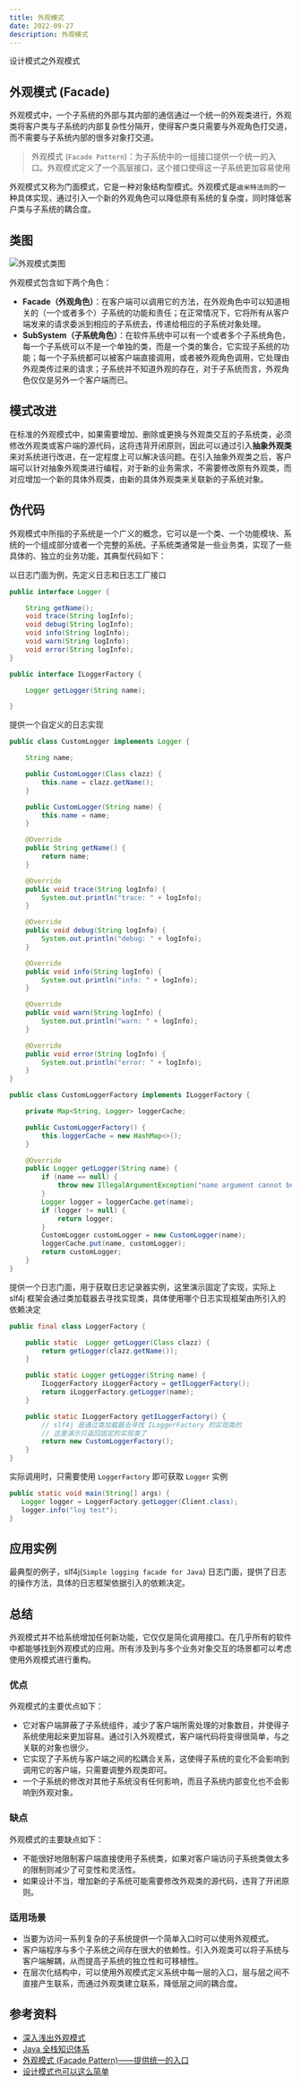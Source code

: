```yaml
---
title: 外观模式
date: 2022-09-27
description: 外观模式
---
```


设计模式之外观模式
<!-- more -->

## 外观模式 (Facade) 

外观模式中，一个子系统的外部与其内部的通信通过一个统一的外观类进行，外观类将客户类与子系统的内部复杂性分隔开，使得客户类只需要与外观角色打交道，而不需要与子系统内部的很多对象打交道。

> 外观模式 (`Facade Pattern`)：为子系统中的一组接口提供一个统一的入口。外观模式定义了一个高层接口，这个接口使得这一子系统更加容易使用

外观模式又称为门面模式，它是一种对象结构型模式。外观模式是`迪米特法则`的一种具体实现，通过引入一个新的外观角色可以降低原有系统的复杂度，同时降低客户类与子系统的耦合度。

## 类图

![外观模式类图](https://cdn.jsdelivr.net/gh/AlexChen68/OSS@master/blog/advance/facade_pattern.png)

外观模式包含如下两个角色：

- **Facade（外观角色）**：在客户端可以调用它的方法，在外观角色中可以知道相关的（一个或者多个）子系统的功能和责任；在正常情况下，它将所有从客户端发来的请求委派到相应的子系统去，传递给相应的子系统对象处理。
- **SubSystem（子系统角色）**：在软件系统中可以有一个或者多个子系统角色，每一个子系统可以不是一个单独的类，而是一个类的集合，它实现子系统的功能；每一个子系统都可以被客户端直接调用，或者被外观角色调用，它处理由外观类传过来的请求；子系统并不知道外观的存在，对于子系统而言，外观角色仅仅是另外一个客户端而已。

## 模式改进

在标准的外观模式中，如果需要增加、删除或更换与外观类交互的子系统类，必须修改外观类或客户端的源代码，这将违背开闭原则，因此可以通过引入**抽象外观类**来对系统进行改进，在一定程度上可以解决该问题。在引入抽象外观类之后，客户端可以针对抽象外观类进行编程，对于新的业务需求，不需要修改原有外观类，而对应增加一个新的具体外观类，由新的具体外观类来关联新的子系统对象。

## 伪代码

外观模式中所指的子系统是一个广义的概念，它可以是一个类、一个功能模块、系统的一个组成部分或者一个完整的系统。子系统类通常是一些业务类，实现了一些具体的、独立的业务功能，其典型代码如下：

以日志门面为例，先定义日志和日志工厂接口

```java
public interface Logger {

    String getName();
    void trace(String logInfo);
    void debug(String logInfo);
    void info(String logInfo);
    void warn(String logInfo);
    void error(String logInfo);
}

public interface ILoggerFactory {

    Logger getLogger(String name);

}
```

提供一个自定义的日志实现

```java
public class CustomLogger implements Logger {

    String name;

    public CustomLogger(Class clazz) {
        this.name = clazz.getName();
    }

    public CustomLogger(String name) {
        this.name = name;
    }

    @Override
    public String getName() {
        return name;
    }

    @Override
    public void trace(String logInfo) {
        System.out.println("trace: " + logInfo);
    }

    @Override
    public void debug(String logInfo) {
        System.out.println("debug: " + logInfo);
    }

    @Override
    public void info(String logInfo) {
        System.out.println("info: " + logInfo);
    }

    @Override
    public void warn(String logInfo) {
        System.out.println("warn: " + logInfo);
    }

    @Override
    public void error(String logInfo) {
        System.out.println("error: " + logInfo);
    }
}

public class CustomLoggerFactory implements ILoggerFactory {

    private Map<String, Logger> loggerCache;

    public CustomLoggerFactory() {
        this.loggerCache = new HashMap<>();
    }

    @Override
    public Logger getLogger(String name) {
        if (name == null) {
            throw new IllegalArgumentException("name argument cannot be null");
        }
        Logger logger = loggerCache.get(name);
        if (logger != null) {
            return logger;
        }
        CustomLogger customLogger = new CustomLogger(name);
        loggerCache.put(name, customLogger);
        return customLogger;
    }
}
```

提供一个日志门面，用于获取日志记录器实例，这里演示固定了实现，实际上 slf4j 框架会通过类加载器去寻找实现类，具体使用哪个日志实现框架由所引入的依赖决定

```java
public final class LoggerFactory {

    public static  Logger getLogger(Class clazz) {
        return getLogger(clazz.getName());
    }

    public static Logger getLogger(String name) {
        ILoggerFactory iLoggerFactory = getILoggerFactory();
        return iLoggerFactory.getLogger(name);
    }

    public static ILoggerFactory getILoggerFactory() {
        // slf4j 是通过类加载器去寻找 ILoggerFactory 的实现类的
        // 这里演示只返回固定的实现类了
        return new CustomLoggerFactory();
    }
}
```

实际调用时，只需要使用 `LoggerFactory` 即可获取 `Logger` 实例

```java
public static void main(String[] args) {
   Logger logger = LoggerFactory.getLogger(Client.class);
   logger.info("log test");
}
```

## 应用实例

最典型的例子，slf4j(`Simple logging facade for Java`) 日志门面，提供了日志的操作方法，具体的日志框架依据引入的依赖决定。

## 总结

外观模式并不给系统增加任何新功能，它仅仅是简化调用接口。在几乎所有的软件中都能够找到外观模式的应用。所有涉及到与多个业务对象交互的场景都可以考虑使用外观模式进行重构。

### 优点

外观模式的主要优点如下：

- 它对客户端屏蔽了子系统组件，减少了客户端所需处理的对象数目，并使得子系统使用起来更加容易。通过引入外观模式，客户端代码将变得很简单，与之关联的对象也很少。
- 它实现了子系统与客户端之间的松耦合关系，这使得子系统的变化不会影响到调用它的客户端，只需要调整外观类即可。
- 一个子系统的修改对其他子系统没有任何影响，而且子系统内部变化也不会影响到外观对象。

### 缺点

外观模式的主要缺点如下：

- 不能很好地限制客户端直接使用子系统类，如果对客户端访问子系统类做太多的限制则减少了可变性和灵活性。
- 如果设计不当，增加新的子系统可能需要修改外观类的源代码，违背了开闭原则。

### 适用场景

- 当要为访问一系列复杂的子系统提供一个简单入口时可以使用外观模式。
- 客户端程序与多个子系统之间存在很大的依赖性。引入外观类可以将子系统与客户端解耦，从而提高子系统的独立性和可移植性。
- 在层次化结构中，可以使用外观模式定义系统中每一层的入口，层与层之间不直接产生联系，而通过外观类建立联系，降低层之间的耦合度。

##  参考资料

- [深入浅出外观模式](https://blog.csdn.net/lovelion/article/details/8259789)
- [Java 全栈知识体系](https://pdai.tech/md/dev-spec/pattern/8_facade.html)
- [外观模式 (Facade Pattern)——提供统一的入口](https://bytesfly.github.io/blog/#/DesignPattern/facade-pattern)
- [设计模式也可以这么简单](https://javadoop.com/post/design-pattern#toc_13)
